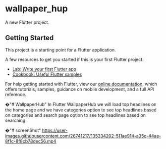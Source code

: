 # wallpaper_hup

A new Flutter project.

## Getting Started

This project is a starting point for a Flutter application.

A few resources to get you started if this is your first Flutter project:

- [Lab: Write your first Flutter app](https://flutter.dev/docs/get-started/codelab)
- [Cookbook: Useful Flutter samples](https://flutter.dev/docs/cookbook)

For help getting started with Flutter, view our
[online documentation](https://flutter.dev/docs), which offers tutorials,
samples, guidance on mobile development, and a full API reference.

�"# WallpaperHub" 
In Flutter WallpaperHub we will load top headlines on the home page and we have categories option to see top headlines based on categories and search page option to see top headlines based on searching

�"# screenShot" 
https://user-images.githubusercontent.com/26741217/135334202-511ae914-a35c-44ae-8f1c-8f8cb78dec56.mp4

